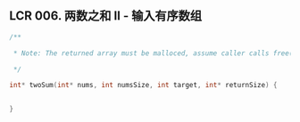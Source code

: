 ## LCR 006. 两数之和 II - 输入有序数组
~~~c
/**

 * Note: The returned array must be malloced, assume caller calls free().

 */

int* twoSum(int* nums, int numsSize, int target, int* returnSize) {


}
~~~
